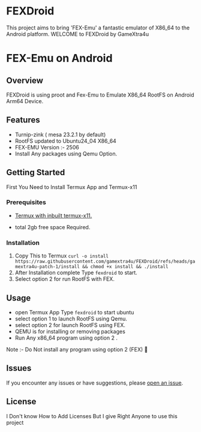 # FEXDroid
This project aims to bring 'FEX-Emu' a fantastic emulator of X86_64 to the Android platform. 
WELCOME to FEXDroid by GameXtra4u


# FEX-Emu on Android

## Overview

FEXDroid is using proot and Fex-Emu to Emulate X86_64 RootFS on Android Arm64 Device.

## Features
- Turnip-zink ( mesa 23.2.1 by default)
- RootFS updated to Ubuntu24_04 X86_64
- FEX-EMU Version :- 2506
- Install Any packages using Qemu Option.

## Getting Started
First You Need to Install Termux App and Termux-x11

### Prerequisites

- [Termux with inbuilt termux-x11.](https://github.com/jiaxinchen-max/termux-app)

- total 2gb free space Required.

### Installation
1.   Copy This to Termux
 `curl -o install https://raw.githubusercontent.com/gamextra4u/FEXDroid/refs/heads/gamextra4u-patch-1/install && chmod +x install && ./install`
2. After Installation complete Type `fexdroid` to start.
3. Select option 2 for run RootFS with FEX.

## Usage
- open Termux App Type `fexdroid` to start ubuntu
- select option 1 to launch RootFS using Qemu.
- select option 2 for launch RootFS using FEX.
- QEMU is for installing or removing packages
- Run Any x86_64 program using option 2 .

Note :- Do Not install any program using option 2 (FEX) 🚫 


## Issues
If you encounter any issues or have suggestions, please [open an issue](https://github.com/gamextra4u/FEXDroid/issues).
## License
I Don't know How to Add Licenses
But I give Right Anyone to use this project
